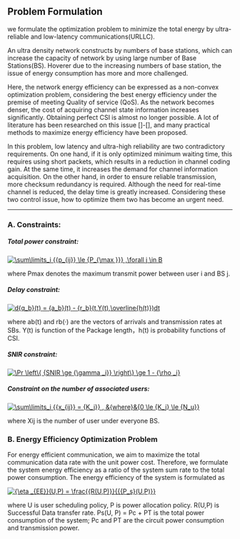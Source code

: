 ## Problem Formulation

we formulate the optimization problem to minimize the total energy by ultra-reliable and low-latency communications(URLLC).

An ultra density network constructs by numbers of base stations, which can increase the capacity of network by using large number of Base Stations(BS). Hoverer due to the increasing numbers of base station, the issue of energy consumption has more and more challenged.


Here, the network energy efficiency can be expressed as a non-convex optimization problem, considering the best energy efficiency under the premise of meeting Quality of service (QoS).
As the network becomes denser, the cost of acquiring channel state information increases significantly. Obtaining perfect CSI is almost no longer possible. A lot of literature has been researched on this issue []-[], and many practical methods to maximize energy efficiency have been proposed.

In this problem, low latency and ultra-high reliability are two contradictory requirements. On one hand, if it is only optimized minimum waiting time, this requires using short packets, which results in a reduction in channel coding gain. At the same time, it increases the demand for channel information acquisition.  On the other hand, in order to ensure reliable transmission, more checksum redundancy is required. Although the need for real-time channel is reduced, the delay time is greatly increased. Considering these two control issue, how to optimize them two has become an urgent need.

---
### A. Constraints:

##### Total power constraint:

<a href="https://www.codecogs.com/eqnedit.php?latex=\sum\limits_i&space;{{p_{ij}}&space;\le&space;{P_{\max&space;}}}&space;,\forall&space;j&space;\in&space;B" target="_blank"><img src="https://latex.codecogs.com/gif.latex?\sum\limits_i&space;{{p_{ij}}&space;\le&space;{P_{\max&space;}}}&space;,\forall&space;j&space;\in&space;B" title="\sum\limits_i {{p_{ij}} \le {P_{\max }}} ,\forall j \in B" /></a>

where Pmax denotes the maximum transmit power between user i and BS j.

##### Delay constraint:

<a href="https://www.codecogs.com/eqnedit.php?latex=d{q_b}(t)&space;=&space;{a_b}(t)&space;-&space;{r_b}(t,Y(t),\overline{h(t)})dt" target="_blank"><img src="https://latex.codecogs.com/gif.latex?d{q_b}(t)&space;=&space;{a_b}(t)&space;-&space;{r_b}(t,Y(t),\overline{h(t)})dt" title="d{q_b}(t) = {a_b}(t) - {r_b}(t,Y(t),\overline{h(t)})dt" /></a>

where ab(t) and rb(·) are the vectors of arrivals and transmission rates at SBs. Y(t) is function of the Package length，h(t) is probability functions of CSI.


##### SNIR constraint:

<a href="https://www.codecogs.com/eqnedit.php?latex=\Pr&space;\left\{&space;{SNIR&space;\ge&space;{\gamma&space;_i}}&space;\right\}&space;\ge&space;1&space;-&space;{\rho&space;_i}" target="_blank"><img src="https://latex.codecogs.com/gif.latex?\Pr&space;\left\{&space;{SNIR&space;\ge&space;{\gamma&space;_i}}&space;\right\}&space;\ge&space;1&space;-&space;{\rho&space;_i}" title="\Pr \left\{ {SNIR \ge {\gamma _i}} \right\} \ge 1 - {\rho _i}" /></a>

##### Constraint on the number of associated users:

<a href="https://www.codecogs.com/eqnedit.php?latex=\sum\limits_i&space;{{x_{ij}}&space;=&space;{K_j}}&space;,&space;&{where}&{0&space;\le&space;{K_j}&space;\le&space;{N_u}}" target="_blank"><img src="https://latex.codecogs.com/gif.latex?\sum\limits_i&space;{{x_{ij}}&space;=&space;{K_j}}&space;,&space;&{where}&{0&space;\le&space;{K_j}&space;\le&space;{N_u}}" title="\sum\limits_i {{x_{ij}} = {K_j}} , &{where}&{0 \le {K_j} \le {N_u}}" /></a>

where Xij is the number of user under everyone BS.


### B. Energy Efficiency Optimization Problem

For energy efficient communication, we aim to maximize the total communication data rate with the unit power cost. Therefore, we formulate the system energy efficiency as a ratio of the system sum rate to the total power consumption. The energy efficiency of the system is formulated as

<a href="https://www.codecogs.com/eqnedit.php?latex={\eta&space;_{EE}}(U,P)&space;=&space;\frac{R(U,P)}{P_s(U,P)}" target="_blank"><img src="https://latex.codecogs.com/gif.latex?{\eta&space;_{EE}}(U,P)&space;=&space;\frac{{R(U,P)}}{{P_s}(U,P)}" title="{\eta _{EE}}(U,P) = \frac{{R(U,P)}}{{{P_s}(U,P)}}" /></a>

where U is user scheduling policy, P is power allocation policy. R(U,P) is Successful Data transfer rate. Ps(U, P) = Pc + PT is the total power consumption of the system; Pc and PT are the circuit power consumption and transmission power.
